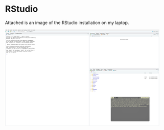 # RStudio

Attached is an image of the RStudio installation on my laptop.

![](attachments/20250116174430.png)